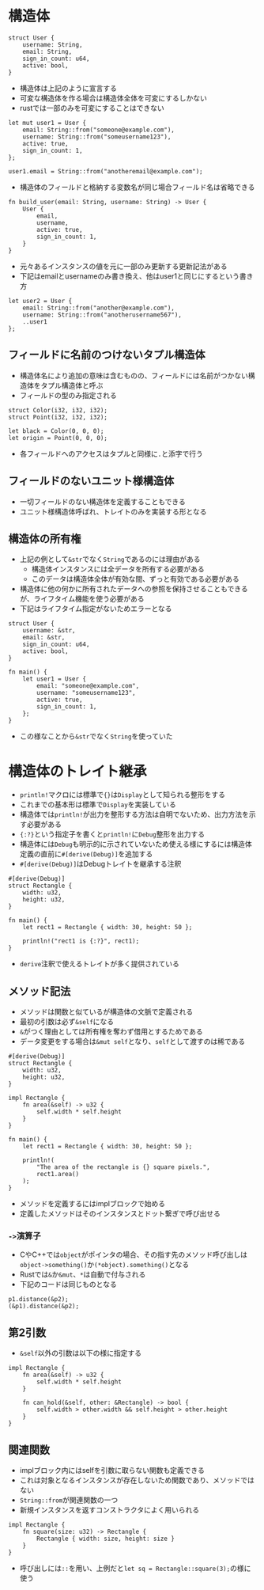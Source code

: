 # 構造体
```
struct User {
    username: String,
    email: String,
    sign_in_count: u64,
    active: bool,
}
```
- 構造体は上記のように宣言する
- 可変な構造体を作る場合は構造体全体を可変にするしかない
- rustでは一部のみを可変にすることはできない
```
let mut user1 = User {
    email: String::from("someone@example.com"),
    username: String::from("someusername123"),
    active: true,
    sign_in_count: 1,
};

user1.email = String::from("anotheremail@example.com");
```
- 構造体のフィールドと格納する変数名が同じ場合フィールド名は省略できる
```
fn build_user(email: String, username: String) -> User {
    User {
        email,
        username,
        active: true,
        sign_in_count: 1,
    }
}
```
- 元々あるインスタンスの値を元に一部のみ更新する更新記法がある
- 下記はemailとusernameのみ書き換え、他はuser1と同じにするという書き方
```
let user2 = User {
    email: String::from("another@example.com"),
    username: String::from("anotherusername567"),
    ..user1
};
```
## フィールドに名前のつけないタプル構造体
- 構造体名により追加の意味は含むものの、フィールドには名前がつかない構造体をタプル構造体と呼ぶ
- フィールドの型のみ指定される
```
struct Color(i32, i32, i32);
struct Point(i32, i32, i32);

let black = Color(0, 0, 0);
let origin = Point(0, 0, 0);
```
- 各フィールドへのアクセスはタプルと同様に`.`と添字で行う
## フィールドのないユニット様構造体
- 一切フィールドのない構造体を定義することもできる
- ユニット様構造体呼ばれ、トレイトのみを実装する形となる
## 構造体の所有権
- 上記の例として`&str`でなく`String`であるのには理由がある
  - 構造体インスタンスには全データを所有する必要がある
  - このデータは構造体全体が有効な間、ずっと有効である必要がある
- 構造体に他の何かに所有されたデータへの参照を保持させることもできるが、ライフタイム機能を使う必要がある
- 下記はライフタイム指定がないためエラーとなる
```
struct User {
    username: &str,
    email: &str,
    sign_in_count: u64,
    active: bool,
}

fn main() {
    let user1 = User {
        email: "someone@example.com",
        username: "someusername123",
        active: true,
        sign_in_count: 1,
    };
}
```
- この様なことから`&str`でなく`String`を使っていた
# 構造体のトレイト継承
- `println!`マクロには標準で`{}`は`Display`として知られる整形をする
- これまでの基本形は標準で`Display`を実装している
- 構造体では`println!`が出力を整形する方法は自明でないため、出力方法を示す必要がある
- `{:?}`という指定子を書くと`println!`に`Debug`整形を出力する
- 構造体には`Debug`も明示的に示されていないため使える様にするには構造体定義の直前に`#[derive(Debug)]`を追加する
- `#[derive(Debug)]`はDebugトレイトを継承する注釈
```
#[derive(Debug)]
struct Rectangle {
    width: u32,
    height: u32,
}

fn main() {
    let rect1 = Rectangle { width: 30, height: 50 };

    println!("rect1 is {:?}", rect1);
}
```
- `derive`注釈で使えるトレイトが多く提供されている

## メソッド記法
- メソッドは関数と似ているが構造体の文脈で定義される
- 最初の引数は必ず`&self`になる
- `&`がつく理由としては所有権を奪わず借用とするためである
- データ変更をする場合は`&mut self`となり、`self`として渡すのは稀である
```
#[derive(Debug)]
struct Rectangle {
    width: u32,
    height: u32,
}

impl Rectangle {
    fn area(&self) -> u32 {
        self.width * self.height
    }
}

fn main() {
    let rect1 = Rectangle { width: 30, height: 50 };

    println!(
        "The area of the rectangle is {} square pixels.",
        rect1.area()
    );
}
```
- メソッドを定義するにはimplブロックで始める
- 定義したメソッドはそのインスタンスとドット繋ぎで呼び出せる
### `->`演算子
- CやC++では`object`がポインタの場合、その指す先のメソッド呼び出しは`object->something()`か`(*object).something()`となる
- Rustでは`&`か`&mut`、`*`は自動で付与される
- 下記のコードは同じものとなる
```
p1.distance(&p2);
(&p1).distance(&p2);
```
## 第2引数
- `&self`以外の引数は以下の様に指定する
```
impl Rectangle {
    fn area(&self) -> u32 {
        self.width * self.height
    }

    fn can_hold(&self, other: &Rectangle) -> bool {
        self.width > other.width && self.height > other.height
    }
}
```
## 関連関数
- implブロック内にはselfを引数に取らない関数も定義できる
- これは対象となるインスタンスが存在しないため関数であり、メソッドではない
- `String::from`が関連関数の一つ
- 新規インスタンスを返すコンストラクタによく用いられる
```
impl Rectangle {
    fn square(size: u32) -> Rectangle {
        Rectangle { width: size, height: size }
    }
}
```
- 呼び出しには`::`を用い、上例だと`let sq = Rectangle::square(3);`の様に使う
